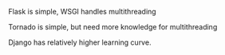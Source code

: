 Flask is simple, WSGI handles multithreading

Tornado is simple, but need more knowledge for multithreading

Django has relatively higher learning curve.
